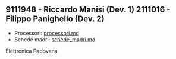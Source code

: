 9111948 - Riccardo Manisi (Dev. 1)
2111016 - Filippo Panighello (Dev. 2)
---

- Processori: [processori.md](processori.md)
- Schede madri: [schede_madri.md](schede_madri.md)

Elettronica Padovana